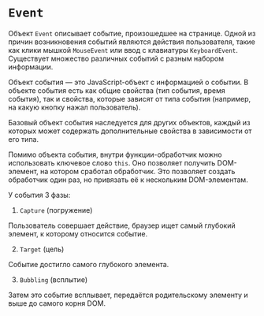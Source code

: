 # `Event`

Объект `Event` описывает событие, произошедшее на странице. Одной из причин возникновения событий являются действия пользователя, такие как клики мышкой `MouseEvent` или ввод с клавиатуры `KeyboardEvent`. Существует множество различных событий с разным набором информации.

Объект события — это JavaScript-объект с информацией о событии. В объекте события есть как общие свойства (тип события, время события), так и свойства, которые зависят от типа события (например, на какую кнопку нажал пользователь).

Базовый объект события наследуется для других объектов, каждый из которых может содержать дополнительные свойства в зависимости от его типа.

Помимо объекта события, внутри функции-обработчик можно использовать ключевое слово `this`. Оно позволяет получить DOM-элемент, на котором сработал обработчик. Это позволяет создать обработчик один раз, но привязать её к нескольким DOM-элементам.

У события 3 фазы:

1. `Capture` (погружение)

Пользователь совершает действие, браузер ищет самый глубокий элемент, к которому относится событие.

2. `Target` (цель)

Событие достигло самого глубокого элемента.

3. `Bubbling` (всплытие)

Затем это событие всплывает, передаётся родительскому элементу и выше до самого корня DOM.
